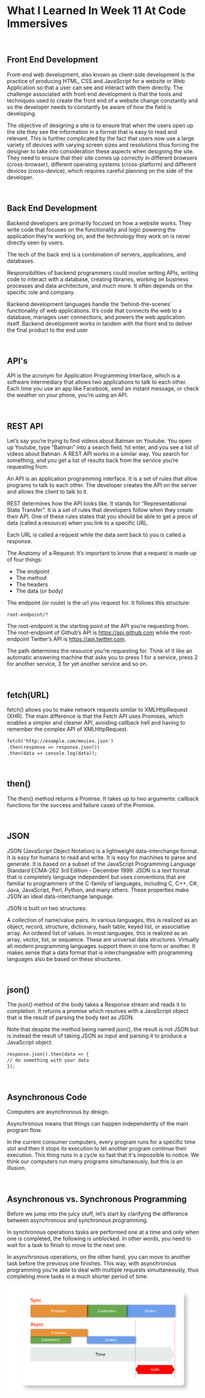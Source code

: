 # What I Learned In Week 11 At Code Immersives

&nbsp;

## Front End Development

Front-end web development, also known as client-side development is the practice of producing HTML, CSS and JavaScript for a website or Web Application so that a user can see and interact with them directly. The challenge associated with front end development is that the tools and techniques used to create the front end of a website change constantly and so the developer needs to constantly be aware of how the field is developing.

The objective of designing a site is to ensure that when the users open up the site they see the information in a format that is easy to read and relevant. This is further complicated by the fact that users now use a large variety of devices with varying screen sizes and resolutions thus forcing the designer to take into consideration these aspects when designing the site. They need to ensure that their site comes up correctly in different browsers (cross-browser), different operating systems (cross-platform) and different devices (cross-device), which requires careful planning on the side of the developer.

&nbsp;

## Back End Development

Backend developers are primarily focused on how a website works. They write code that focuses on the functionality and logic powering the application they’re working on, and the technology they work on is never directly seen by users.

The tech of the back end is a combination of servers, applications, and databases.

Responsibilities of backend programmers could involve writing APIs, writing code to interact with a database, creating libraries, working on business processes and data architecture, and much more. It often depends on the specific role and company.

Backend development languages handle the ‘behind-the-scenes’ functionality of web applications. It’s code that connects the web to a database, manages user connections, and powers the web application itself. Backend development works in tandem with the front end to deliver the final product to the end user

&nbsp;

## API's

API is the acronym for Application Programming Interface, which is a software intermediary that allows two applications to talk to each other. Each time you use an app like Facebook, send an instant message, or check the weather on your phone, you’re using an API.

&nbsp;

## REST API

Let’s say you’re trying to find videos about Batman on Youtube. You open up Youtube, type “Batman” into a search field, hit enter, and you see a list of videos about Batman. A REST API works in a similar way. You search for something, and you get a list of results back from the service you’re requesting from.

An API is an application programming interface. It is a set of rules that allow programs to talk to each other. The developer creates the API on the server and allows the client to talk to it.

REST determines how the API looks like. It stands for “Representational State Transfer”. It is a set of rules that developers follow when they create their API. One of these rules states that you should be able to get a piece of data (called a resource) when you link to a specific URL.

Each URL is called a request while the data sent back to you is called a response.

The Anatomy of a Request:
It’s important to know that a request is made up of four things:

- The endpoint
- The method
- The headers
- The data (or body)

The endpoint (or route) is the url you request for. It follows this structure:

    root-endpoint/?

The root-endpoint is the starting point of the API you’re requesting from. The root-endpoint of Github’s API is https://api.github.com while the root-endpoint Twitter’s API is https://api.twitter.com.

The path determines the resource you’re requesting for. Think of it like an automatic answering machine that asks you to press 1 for a service, press 2 for another service, 3 for yet another service and so on.

&nbsp;

## fetch(URL)

fetch() allows you to make network requests similar to XMLHttpRequest (XHR). The main difference is that the Fetch API uses Promises, which enables a simpler and cleaner API, avoiding callback hell and having to remember the complex API of XMLHttpRequest.

    fetch('http://example.com/movies.json')
    .then(response => response.json())
    .then(data => console.log(data));

&nbsp;

## then()

The then() method returns a Promise. It takes up to two arguments: callback functions for the success and failure cases of the Promise.

&nbsp;

## JSON

JSON (JavaScript Object Notation) is a lightweight data-interchange format. It is easy for humans to read and write. It is easy for machines to parse and generate. It is based on a subset of the JavaScript Programming Language Standard ECMA-262 3rd Edition - December 1999. JSON is a text format that is completely language independent but uses conventions that are familiar to programmers of the C-family of languages, including C, C++, C#, Java, JavaScript, Perl, Python, and many others. These properties make JSON an ideal data-interchange language.

JSON is built on two structures:

A collection of name/value pairs. In various languages, this is realized as an object, record, structure, dictionary, hash table, keyed list, or associative array.
An ordered list of values. In most languages, this is realized as an array, vector, list, or sequence.
These are universal data structures. Virtually all modern programming languages support them in one form or another. It makes sense that a data format that is interchangeable with programming languages also be based on these structures.

&nbsp;

## json()

The json() method of the body takes a Response stream and reads it to completion. It returns a promise which resolves with a JavaScript object that is the result of parsing the body text as JSON.

Note that despite the method being named json(), the result is not JSON but is instead the result of taking JSON as input and parsing it to produce a JavaScript object.

    response.json().then(data => {
    // do something with your data
    });

&nbsp;

## Asynchronous Code

Computers are asynchronous by design.

Asynchronous means that things can happen independently of the main program flow.

In the current consumer computers, every program runs for a specific time slot and then it stops its execution to let another program continue their execution. This thing runs in a cycle so fast that it's impossible to notice. We think our computers run many programs simultaneously, but this is an illusion.

&nbsp;

## Asynchronous vs. Synchronous Programming

Before we jump into the juicy stuff, let’s start by clarifying the difference between asynchronous and synchronous programming.

In synchronous operations tasks are performed one at a time and only when one is completed, the following is unblocked. In other words, you need to wait for a task to finish to move to the next one.

In asynchronous operations, on the other hand, you can move to another task before the previous one finishes. This way, with asynchronous programming you’re able to deal with multiple requests simultaneously, thus completing more tasks in a much shorter period of time.

![async vs sync](/asynchronous-vs-synchronous.png)

